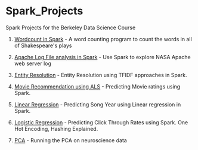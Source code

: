 # Spark_Projects
Spark Projects for the Berkeley Data Science Course

1) [Wordcount in Spark](http://nbviewer.ipython.org/github/MLWhiz/Spark_Projects/blob/master/1_Word_count/lab1_word_count_student.ipynb) - A word counting program to count the words in all of Shakespeare's plays

2) [Apache Log File analysis in Spark](http://nbviewer.ipython.org/github/MLWhiz/Spark_Projects/blob/master/2_Apache_web_log/lab2_apache_log_student.ipynb) - Use Spark to explore NASA Apache web server log

3) [Entity Resolution](http://nbviewer.ipython.org/github/MLWhiz/Spark_Projects/blob/master/3_Entity_Resolution/entity_resolution.ipynb) - Entity Resolution using TFIDF approaches in Spark.

4) [Movie Recommendation using ALS](http://nbviewer.ipython.org/github/MLWhiz/Spark_Projects/blob/master/4_Recommendations/recommendations.ipynb) - Predicting Movie ratings using Spark.

5) [Linear Regression](http://nbviewer.ipython.org/github/MLWhiz/Spark_Projects/blob/master/6_Linear_Regression/Millionsong.ipynb) - 
Predicting Song Year using Linear regression in Spark.

6) [Logistic Regression](http://nbviewer.ipython.org/github/MLWhiz/Spark_Projects/blob/master/7_Logistic_Regression/criteo.ipynb) - 
Predicting Click Through Rates using Spark. One Hot Encoding, Hashing Explained. 

7) [PCA](http://nbviewer.ipython.org/github/MLWhiz/Spark_Projects/blob/master/8_PCA/pca.ipynb) - Running the PCA on neuroscience data